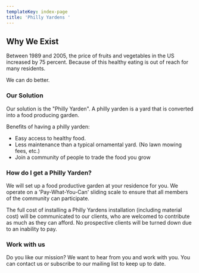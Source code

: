 ```yaml
---
templateKey: index-page
title: 'Philly Yardens '
---
```

## Why We Exist

Between 1989 and 2005, the price of fruits and vegetables in the US increased by 75 percent. Because of this healthy eating is out of reach for many residents.

We can do better.

### Our Solution

Our solution is the "Philly Yarden". A philly yarden is a yard that is converted into a food producing garden.

Benefits of having a philly yarden:
<div>
    <ul class="solution__list">
        <li class="solution__bullet">Easy access to healthy food.</li> 
        <li class="solution__bullet">Less maintenance than a typical ornamental yard. (No lawn mowing fees, etc.)</li>
        <li class="solution__bullet">Join a community of people to trade the food you grow</li>
    </ul> 
</div>

### How do I get a Philly Yarden?

We will set up a food productive garden at your residence for you. We operate on a 'Pay-What-You-Can' sliding scale to ensure that all members of the community can participate.

The full cost of installing a Philly Yardens installation (including material cost) will be communicated to our clients, who are welcomed to contribute as much as they can afford. No prospective clients will be turned down due to an inability to pay.

### Work with us

Do you like our mission? We want to hear from you and work with you. You can contact us or subscribe to our mailing list to keep up to date.
